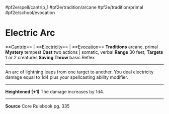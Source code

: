 #pf2e/spell/cantrip_1 #pf2e/tradition/arcane #pf2e/tradition/primal #pf2e/school/evocation
# Electric Arc
==[Cantrip](../../../Traits/Cantrip.md)== | ==[Electricity](../../../Traits/Electricity.md)== | ==[Evocation](../../../Traits/Evocation.md)==
**Traditions** arcane, primal
**Mystery** tempest
**Cast** two actions | somatic, verbal
**Range** 30 feet; **Targets** 1 or 2 creatures
**Saving Throw** basic Reflex

---
An arc of lightning leaps from one target to another. You deal electricity damage equal to 1d4 plus your spellcasting ability modifier.

---
**Heightened (+1)** The damage increases by 1d4.

---
**Source** Core Rulebook pg. 335